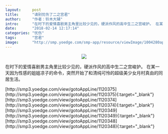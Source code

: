 ```yaml
---
layout:     post
title:      "请别忧伤了二之宫君"
author:     "作者：铃木大辅"
intro:      "在时下的爱情喜剧男主角里比较少见的，硬派作风的高中生二之宫峻护。 在某一天因为性感的姐姐凉子的命令，突然开始了和清纯可怜的超级美少女月村真由的同居生活。"
date:       "2018-02-14 12:17:14"
categories: "忧伤"
tags:       "宫君"
image:      "http://smp.yoedge.com/smp-app/resource/viewImage/1004280appline.png"
---
```

<div style="text-align: center">
<p><img src="http://smp.yoedge.com/smp-app/resource/viewImage/1004280appline.png"/></p>
</div>
<p class="post-meta">
<span>在时下的爱情喜剧男主角里比较少见的，硬派作风的高中生二之宫峻护。 在某一天因为性感的姐姐凉子的命令，突然开始了和清纯可怜的超级美少女月村真由的同居生活。</span>
</p>
[http://smp3.yoedge.com/view/gotoAppLine/1120375](http://smp3.yoedge.com/view/gotoAppLine/1120375){:target="_blank"}
[http://smp3.yoedge.com/view/gotoAppLine/1120374](http://smp3.yoedge.com/view/gotoAppLine/1120374){:target="_blank"}
[http://smp3.yoedge.com/view/gotoAppLine/1120349](http://smp3.yoedge.com/view/gotoAppLine/1120349){:target="_blank"}
[http://smp3.yoedge.com/view/gotoAppLine/1120348](http://smp3.yoedge.com/view/gotoAppLine/1120348){:target="_blank"}



